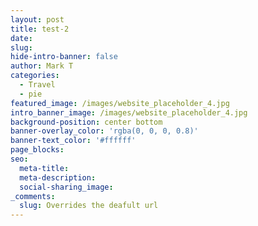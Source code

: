 ```yaml
---
layout: post
title: test-2
date:
slug:
hide-intro-banner: false
author: Mark T
categories:
  - Travel
  - pie
featured_image: /images/website_placeholder_4.jpg
intro_banner_image: /images/website_placeholder_4.jpg
background-position: center bottom
banner-overlay_color: 'rgba(0, 0, 0, 0.8)'
banner-text_color: '#ffffff'
page_blocks:
seo:
  meta-title:
  meta-description:
  social-sharing_image:
_comments:
  slug: Overrides the deafult url
---
```

